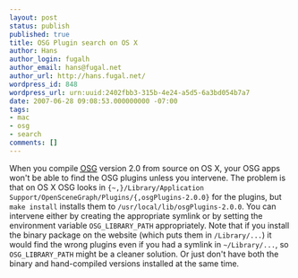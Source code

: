```yaml
---
layout: post
status: publish
published: true
title: OSG Plugin search on OS X
author: Hans
author_login: fugalh
author_email: hans@fugal.net
author_url: http://hans.fugal.net/
wordpress_id: 848
wordpress_url: urn:uuid:2402fbb3-315b-4e24-a5d5-6a3bd054b7a7
date: 2007-06-28 09:08:53.000000000 -07:00
tags:
- mac
- osg
- search
comments: []
---
```

<p>When you compile <a href="http://openscenegraph.org"><acronym
title="OpenSceneGraph">OSG</acronym></a> version 2.0
from source on OS X, your OSG apps won't be able to find the OSG plugins unless
you intervene. The problem is that on OS X OSG looks in
<code>{~,}/Library/Application Support/OpenSceneGraph/Plugins/{,osgPlugins-2.0.0}</code>
for the plugins, but <code>make install</code> installs them to
<code>/usr/local/lib/osgPlugins-2.0.0</code>. You can intervene either by creating the
appropriate symlink or by setting the environment variable <code>OSG_LIBRARY_PATH</code>
appropriately. Note that if you install the binary package on the website
(which puts them in <code>/Library/...</code>) it would find the wrong plugins even if you
had a symlink in <code>~/Library/...</code>, so <code>OSG_LIBRARY_PATH</code> might be a cleaner
solution. Or just don't have both the binary and hand-compiled versions
installed at the same time.</p>
